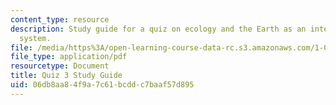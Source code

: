```yaml
---
content_type: resource
description: Study guide for a quiz on ecology and the Earth as an integrated dynamic
  system.
file: /media/https%3A/open-learning-course-data-rc.s3.amazonaws.com/1-018j-ecology-i-the-earth-system-fall-2009/06db8aa84f9a7c61bcddc7baaf57d895_MIT1_018JF09_guide_3.pdf
file_type: application/pdf
resourcetype: Document
title: Quiz 3 Study Guide
uid: 06db8aa8-4f9a-7c61-bcdd-c7baaf57d895
---
```

